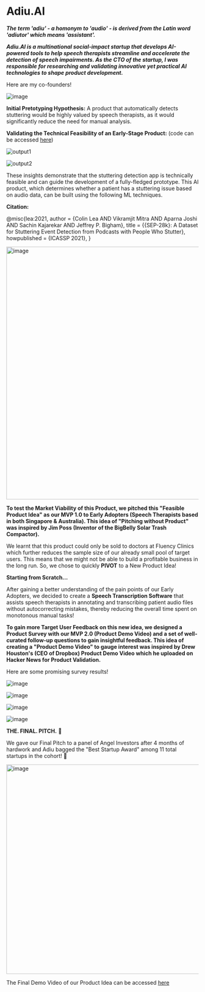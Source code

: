 # Adiu.AI

***The term 'adiu' - a homonym to 'audio' - is derived from the Latin word 'adiutor' which means 'assistant'.***

***Adiu.AI is a multinational social-impact startup that develops AI-powered tools to help speech therapists streamline and accelerate the detection of speech impairments. As the CTO of the startup, I was responsible for researching and validating innovative yet practical AI technologies to shape product development.***

Here are my co-founders!

![image](https://github.com/adharshasam/Adiu.AI/assets/64684527/8deb8a4d-b0b5-4f84-a689-d962b138efc1)

**Initial Pretotyping Hypothesis:** A product that automatically detects stuttering would be highly valued by speech therapists, as it would significantly reduce the need for manual analysis.

**Validating the Technical Feasibility of an Early-Stage Product:** (code can be accessed [here](https://github.com/adharshasam/Adiu.AI/blob/main/Lean_Technical_Feasibility_Testing_%26_Validation_with_ML_Model_MVP.ipynb))

![output1](https://github.com/user-attachments/assets/a0821097-a41e-4414-8fee-a1f69d2bf865)

![output2](https://github.com/user-attachments/assets/94c54a6a-58e1-4651-b587-a3587bd75093)

These insights demonstrate that the stuttering detection app is technically feasible and can guide the development of a fully-fledged prototype. This AI product, which determines whether a patient has a stuttering issue based on audio data, can be built using the following ML techniques.

**Citation:**

@misc{lea:2021,
    author       = {Colin Lea AND Vikramjit Mitra AND Aparna Joshi AND Sachin Kajarekar AND Jeffrey P. Bigham},
    title        = {{SEP-28k}: A Dataset for Stuttering Event Detection from Podcasts with People Who Stutter},
    howpublished = {ICASSP 2021},
}

<img width="660" alt="image" src="https://user-images.githubusercontent.com/64684527/227075391-b23170e9-0c7e-4326-b773-0f53803aea14.png">

**To test the Market Viability of this Product, we pitched this "Feasible Product Idea" as our MVP 1.0 to Early Adopters (Speech Therapists based in both Singapore & Australia). This idea of "Pitching without Product" was inspired by Jim Poss (Inventor of the BigBelly Solar Trash Compactor).** 

We learnt that this product could only be sold to doctors at Fluency Clinics which further reduces the sample size of our already small pool of target users. This means that we might not be able to build a profitable business in the long run. So, we chose to quickly **PIVOT** to a New Product Idea!

**Starting from Scratch...**

After gaining a better understanding of the pain points of our Early Adopters, we decided to create a **Speech Transcription Software** that assists speech therapists in annotating and transcribing patient audio files without autocorrecting mistakes, thereby reducing the overall time spent on monotonous manual tasks!

**To gain more Target User Feedback on this new idea, we designed a Product Survey with our MVP 2.0 (Product Demo Video) and a set of well-curated follow-up questions to gain insightful feedback. This idea of creating a "Product Demo Video" to gauge interest was inspired by Drew Houston's (CEO of Dropbox) Product Demo Video which he uploaded on Hacker News for Product Validation.**

Here are some promising survey results!

![image](https://user-images.githubusercontent.com/64684527/234145200-3c459dac-332e-49da-8a3f-f03bcb3405a2.png)

![image](https://user-images.githubusercontent.com/64684527/234145257-a70eb5bd-4578-45ae-84b7-76f10b1db769.png)

![image](https://user-images.githubusercontent.com/64684527/234145307-c208eafd-dae8-4c77-88b3-b16f2d6ad8e7.png)

![image](https://user-images.githubusercontent.com/64684527/234145361-b8dd2360-f808-4340-a409-ec2e8511b43b.png)

**THE. FINAL. PITCH.** 🦈

We gave our Final Pitch to a panel of Angel Investors after 4 months of hardwork and Adiu bagged the "Best Startup Award" among 11 total startups in the cohort! 🤍

<img width="547" alt="image" src="https://user-images.githubusercontent.com/64684527/234146930-3ee2e73e-be0e-4211-ba59-d42bf871aa71.png">

The Final Demo Video of our Product Idea can be accessed [here](https://www.youtube.com/watch?v=URTHdlVCIRM)
